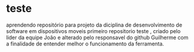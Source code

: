 # teste
aprendendo
repositório para projeto da diciplina de desenvolvimento de software em dispositivos moveis
primeiro  repositorio teste , criado pelo lider da equipe João e alterado pelo responsavel do github Guilherme
com a finalidade de entender melhor o funcionamento da ferramenta.
